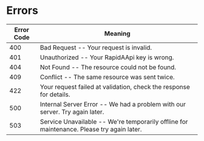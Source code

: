 # Errors

Error Code | Meaning
---------- | -------
400 | Bad Request -- Your request is invalid.
401 | Unauthorized -- Your RapidAApi key is wrong.
404 | Not Found -- The resource could not be found.
409 | Conflict -- The same resource was sent twice.
422 | Your request failed at validation, check the response for details.
500 | Internal Server Error -- We had a problem with our server. Try again later.
503 | Service Unavailable -- We're temporarily offline for maintenance. Please try again later.
